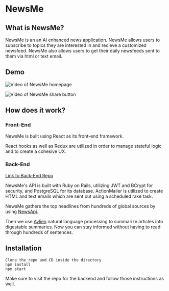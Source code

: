 # NewsMe

## What is NewsMe?
NewsMe is an an AI enhanced news application. NewsMe allows users to subscribe to topics they are interested in and recieve a customized newsfeed. NewsMe also allows users to get their daily newsfeeds sent to them via html or text email.

## Demo

![Video of NewsMe homepage](https://imgur.com/DNum9wm.gif)

![Video of NewsMe share button](https://imgur.com/3csal1d.gif)


## How does it work?

### Front-End
NewsMe is built using React as its front-end framework.

React hooks as well as Redux are utilized in order to manage stateful logic and to create a cohesive UX.


### Back-End
[Link to Back-End Repo](https://github.com/wukrit/newsme-backend)

NewsMe's API is built with Ruby on Rails, utilizing JWT and BCrypt for security, and PostgreSQL for its database. ActionMailer is utilized to create HTML and text emails which are sent out using a scheduled rake task.

NewsMe gathers the top headlines from hundreds of
global sources by using [NewsApi](https://newsapi.org/).

Then we use [Aylien](https://aylien.com/) natural language processing to summarize articles into digestable summaries. Now you can stay informed without having to read through hundreds of sentences.


## Installation

```
Clone the repo and CD inside the directory
npm install
npm start
```

Make sure to visit the repo for the backend and follow those instructions as well.
